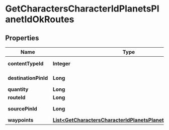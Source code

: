 
# GetCharactersCharacterIdPlanetsPlanetIdOkRoutes

## Properties
Name | Type | Description | Notes
------------ | ------------- | ------------- | -------------
**contentTypeId** | **Integer** | content_type_id integer | 
**destinationPinId** | **Long** | destination_pin_id integer | 
**quantity** | **Long** | quantity integer | 
**routeId** | **Long** | route_id integer | 
**sourcePinId** | **Long** | source_pin_id integer | 
**waypoints** | [**List&lt;GetCharactersCharacterIdPlanetsPlanetIdOkWaypoints&gt;**](GetCharactersCharacterIdPlanetsPlanetIdOkWaypoints.md) | waypoints array |  [optional]



